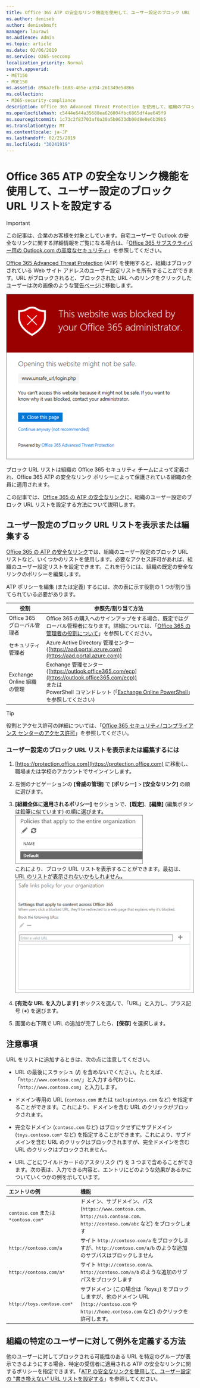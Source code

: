 ```yaml
---
title: Office 365 ATP の安全なリンク機能を使用して、ユーザー設定のブロック URL リストを設定する
ms.author: deniseb
author: denisebmsft
manager: laurawi
ms.audience: Admin
ms.topic: article
ms.date: 02/06/2019
ms.service: O365-seccomp
localization_priority: Normal
search.appverid:
- MET150
- MOE150
ms.assetid: 896a7efb-1683-465e-a394-261349e5d866
ms.collection:
- M365-security-compliance
description: Office 365 Advanced Threat Protection を使用して、組織のブロック URL リストを設定する方法について説明します。ブロックされた URL は、ATP の安全なリンクに関するポリシーに従って、メール メッセージと Office ドキュメントに適用されます。
ms.openlocfilehash: c5444e644a35688ea626004fbc6865df4ae645f9
ms.sourcegitcommit: 1c73c2f83703af0a30a5b0633db00d8e0e6b39b5
ms.translationtype: MT
ms.contentlocale: ja-JP
ms.lasthandoff: 02/25/2019
ms.locfileid: "30241919"
---
```

# <a name="set-up-a-custom-blocked-urls-list-using-office-365-atp-safe-links"></a>Office 365 ATP の安全なリンク機能を使用して、ユーザー設定のブロック URL リストを設定する

> [!IMPORTANT]
> この記事は、企業のお客様を対象としています。自宅ユーザーで Outlook の安全なリンクに関する詳細情報をご覧になる場合は、「[Office 365 サブスクライバー用の Outlook.com の高度なセキュリティ](https://support.office.com/article/advanced-outlook-com-security-for-office-365-subscribers-882d2243-eab9-4545-a58a-b36fee4a46e2)」を参照してください。

[Office 365 Advanced Threat Protection](office-365-atp.md) (ATP) を使用すると、組織はブロックされている Web サイト アドレスのユーザー設定リストを所有することができます。URL がブロックされると、ブロックされた URL へのリンクをクリックしたユーザーは次の画像のような[警告ページ](atp-safe-links-warning-pages.md)に移動します。 
  
![このサイトはブロックされています](media/6b4bda2d-a1e6-419e-8b10-588e83c3af3f.png)
  
ブロック URL リストは組織の Office 365 セキュリティ チームによって定義され、Office 365 ATP の安全なリンク ポリシーによって保護されている組織の全員に適用されます。 
  
この記事では、[Office 365 の ATP の安全なリンク](atp-safe-links.md)に、組織のユーザー設定のブロック URL リストを設定する方法について説明します。
  
## <a name="view-or-edit-a-custom-list-of-blocked-urls"></a>ユーザー設定のブロック URL リストを表示または編集する

[Office 365 の ATP の安全なリンク](atp-safe-links.md)では、組織のユーザー設定のブロック URL リストなど、いくつかのリストを使用します。必要なアクセス許可があれば、組織のユーザー設定リストを設定できます。これを行うには、組織の既定の安全なリンクのポリシーを編集します。

ATP ポリシーを編集 (または定義) するには、次の表に示す役割の 1 つが割り当てられている必要があります。 

|役割  |参照先/割り当て方法  |
|---------|---------|
|Office 365 グローバル管理者 |Office 365 の購入へのサインアップをする場合、既定ではグローバル管理者になります。詳細については、「[Office 365 の管理者の役割について](https://docs.microsoft.com/office365/admin/add-users/about-admin-roles)」を参照してください。         |
|セキュリティ管理者 |Azure Active Directory 管理センター ([https://aad.portal.azure.com](https://aad.portal.azure.com))|
|Exchange Online 組織の管理 |Exchange 管理センター ([https://outlook.office365.com/ecp](https://outlook.office365.com/ecp)) <br>または <br>  PowerShell コマンドレット (「[Exchange Online PowerShell](https://docs.microsoft.com/powershell/exchange/exchange-online/exchange-online-powershell?view=exchange-ps)」を参照してください) |

> [!TIP]
> 役割とアクセス許可の詳細については、「[Office 365 セキュリティ/コンプライアンス センターのアクセス許可](permissions-in-the-security-and-compliance-center.md)」を参照してください。

### <a name="to-view-or-edit-a-custom-blocked-urls-list"></a>ユーザー設定のブロック URL リストを表示または編集するには
  
1. [https://protection.office.com](https://protection.office.com) に移動し、職場または学校のアカウントでサインインします。 
    
2. 左側のナビゲーションの **[脅威の管理]** で **[ポリシー]** \> **[安全なリンク]** の順に選びます。
    
3. **[組織全体に適用されるポリシー]** セクションで、**[既定]**、**[編集]** (編集ボタンは鉛筆に似ています) の順に選びます。<br/>![[編集] をクリックして安全なリンクの保護に関する既定のポリシーを編集する](media/d08f9615-d947-4033-813a-d310ec2c8cca.png)<br/>これにより、ブロック URL リストを表示することができます。最初は、URL のリストが表示されないかもしれません。<br/>![既定の安全なリンク ポリシーに適用されるブロック URL リスト](media/575e1449-6191-40ac-b626-030a2fd3fb11.png)
  
4. **[有効な URL を入力します]** ボックスを選んで、「URL」と入力し、プラス記号 (**+**) を選びます。 

5. 画面の右下隅で URL の追加が完了したら、**[保存]** を選択します。
    
## <a name="a-few-things-to-keep-in-mind"></a>注意事項

URL をリストに追加するときは、次の点に注意してください。 

- URL の最後にスラッシュ (**/**) を含めないでください。たとえば、「`http://www.contoso.com/`」と入力する代わりに、「`http://www.contoso.com`」と入力します。
    
- ドメイン専用の URL (`contoso.com` または `tailspintoys.com` など) を指定することができます。これにより、ドメインを含む URL のクリックがブロックされます。

- 完全なドメイン (`contoso.com` など) はブロックせずにサブドメイン (`toys.contoso.com*` など) を指定することができます。これにより、サブドメインを含む URL のクリックはブロックされますが、完全ドメインを含む URL のクリックはブロックされません。  
    
- URL ごとにワイルドカードのアスタリスク (\*) を 3 つまで含めることができます。次の表は、入力できる内容と、エントリにどのような効果があるかについていくつかの例を示しています。
    
|**エントリの例**|**機能**|
|:-----|:-----|
|`contoso.com` または `*contoso.com*`  <br/> |ドメイン、サブドメイン、パス (`https://www.contoso.com`、`http://sub.contoso.com`、`http://contoso.com/abc` など) をブロックします  <br/> |
|`http://contoso.com/a`  <br/> |サイト `http://contoso.com/a` をブロックしますが、`http://contoso.com/a/b` のような追加のサブパスはブロックしません  <br/> |
|`http://contoso.com/a*`  <br/> |サイト `http://contoso.com/a`、`http://contoso.com/a/b` のような追加のサブパスをブロックします  <br/> |
|`http://toys.contoso.com*`  <br/> |サブドメイン (この場合は「toys」) をブロックしますが、他のドメイン URL (`http://contoso.com` や `http://home.contoso.com` など) のクリックを許可します。  <br/> |
   

## <a name="how-to-define-exceptions-for-certain-users-in-an-organization"></a>組織の特定のユーザーに対して例外を定義する方法

他のユーザーに対してブロックされる可能性のある URL を特定のグループが表示できるようにする場合、特定の受信者に適用される ATP の安全なリンクに関するポリシーを指定できます。「[ATP の安全なリンクを使用して、ユーザー設定の "書き換えない" URL リストを設定する](set-up-a-custom-do-not-rewrite-urls-list-with-atp.md)」を参照してください。
  

